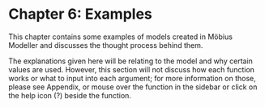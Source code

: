 # Chapter 6: Examples

This chapter contains some examples of models created in Möbius Modeller and discusses the thought process behind them. 

The explanations given here will be relating to the model and why certain values are used. However, this section will not discuss how each function works or what to input into each argument; for more information on those, please see Appendix, or mouse over the function in the sidebar or click on the help icon (?) beside the function. 